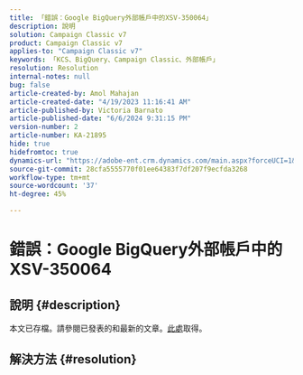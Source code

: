 ```yaml
---
title: 「錯誤：Google BigQuery外部帳戶中的XSV-350064」
description: 說明
solution: Campaign Classic v7
product: Campaign Classic v7
applies-to: "Campaign Classic v7"
keywords: 「KCS、BigQuery、Campaign Classic、外部帳戶」
resolution: Resolution
internal-notes: null
bug: false
article-created-by: Amol Mahajan
article-created-date: "4/19/2023 11:16:41 AM"
article-published-by: Victoria Barnato
article-published-date: "6/6/2024 9:31:15 PM"
version-number: 2
article-number: KA-21895
hide: true
hidefromtoc: true
dynamics-url: "https://adobe-ent.crm.dynamics.com/main.aspx?forceUCI=1&pagetype=entityrecord&etn=knowledgearticle&id=37f452a2-a3de-ed11-a7c7-6045bd0065b6"
source-git-commit: 28cfa5555770f01ee64383f7df207f9ecfda3268
workflow-type: tm+mt
source-wordcount: '37'
ht-degree: 45%

---
```


# 錯誤：Google BigQuery外部帳戶中的XSV-350064

## 說明 {#description}

本文已存檔。請參閱已發表的和最新的文章。[此處](https://experienceleague.adobe.com/search.html#sort=relevancy)取得。

## 解決方法 {#resolution}

